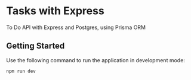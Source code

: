 # Tasks with Express

To Do API with Express and Postgres, using Prisma ORM


## Getting Started

Use the following command to run the application in development mode:

```shell
npm run dev
```
